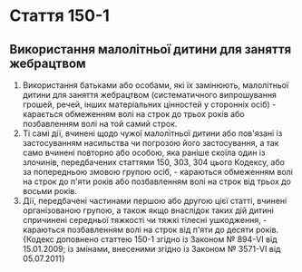 Cтаття 150-1
====
Використання малолітньої дитини для заняття жебрацтвом
----
1. Використання батьками або особами, які їх замінюють, малолітньої дитини для заняття жебрацтвом (систематичного випрошування грошей, речей, інших матеріальних цінностей у сторонніх осіб) -
карається обмеженням волі на строк до трьох років або позбавленням волі на той самий строк.
2. Ті самі дії, вчинені щодо чужої малолітньої дитини або пов'язані із застосуванням насильства чи погрозою його застосування, а так само вчинені повторно або особою, яка раніше скоїла один із злочинів, передбачених статтями 150, 303, 304 цього Кодексу, або за попередньою змовою групою осіб, -
караються обмеженням волі на строк до п'яти років або позбавленням волі на строк від трьох до восьми років.
3. Дії, передбачені частинами першою або другою цієї статті, вчинені організованою групою, а також якщо внаслідок таких дій дитині спричинені середньої тяжкості чи тяжкі тілесні ушкодження, -
караються позбавленням волі на строк від п'яти до десяти років.
{Кодекс доповнено статтею 150-1 згідно із Законом № 894-VI від 15.01.2009; із змінами, внесеними згідно із Законом № 3571-VI від 05.07.2011}
